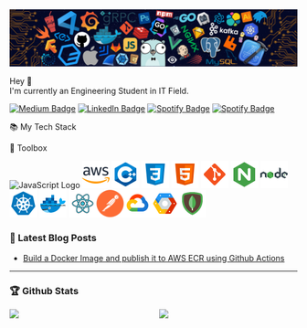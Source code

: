 <img src="./assets/media/header_.png">

<p>Hey 👋<br>
I'm currently an Engineering Student in IT Field. </p>



<p> 
<!-- Medium Badge -->
<a href="https://medium.com/@serbis"><img src="https://img.shields.io/badge/-@WINOFFRG-0A0A0A?style=flat-square&amp;labelColor=0A0A0A&amp;logo=Medium&amp;link=https://winoffrg.medium.com/" alt="Medium Badge"></a>
<!-- Linkedin Badge -->
<a href="https://www.linkedin.com/in/serbis/"><img src="https://img.shields.io/badge/-@WINOFFRG-0077B5?style=flat-square&amp;labelColor=0077B5&amp;logo=LinkedIn&amp;link=https://www.linkedin.com/in/WINOFFRG/" alt="LinkedIn Badge"></a>
</a> <a href="https://open.spotify.com/user/1235099575"><img src="https://img.shields.io/badge/-@Rohan%20Gupta-1ED760?style=flat-square&amp;labelColor=fff&amp;logo=Spotify&amp;link=https://open.spotify.com/user/1235099575" alt="Spotify Badge"></a>
<a href="https://open.spotify.com/user/1235099575"><img src="https://img.shields.io/badge/-@Rohan%20Gupta-1ED760?style=flat-square&amp;labelColor=fff&amp;logo=Gmail&amp;link=https://open.spotify.com/user/1235099575" alt="Spotify Badge"></a>
</p>

📚 My Tech Stack



🧰 Toolbox  

<img src="https://cdn.worldvectorlogo.com/logos/javascript.svg" alt="JavaScript Logo" width="48" height="48"/>
<img src="./assets/amazon-web-services.svg" alt="JavaScript Logo" width="48" height="48"/>
<img src="./assets/c++.svg" alt="JavaScript Logo" width="48" height="48"/>
<img src="./assets/css3.svg" alt="JavaScript Logo" width="48" height="48"/>
<img src="./assets/html-5.svg" alt="JavaScript Logo" width="48" height="48"/>
<img src="./assets/git.svg" alt="JavaScript Logo" width="48" height="48"/>
<img src="./assets/nginx.svg" alt="JavaScript Logo" width="48" height="48"/>
<img src="./assets/nodejs.svg" alt="JavaScript Logo" width="48" height="48"/>
<img src="./assets/kubernetes.svg" alt="JavaScript Logo" width="48" height="48"/>
<img src="./assets/docker.svg" alt="JavaScript Logo" width="48" height="48"/>
<img src="./assets/react.svg" alt="JavaScript Logo" width="48" height="48"/><img src="./assets/postman.png" alt="JavaScript Logo" width="48" height="48"/><img src="./assets/google-cloud.svg" alt="JavaScript Logo" width="48" height="48"/><img src="./assets/google-cloud-platform.svg" alt="JavaScript Logo" width="48" height="48"/><img src="./assets/mongodb.svg" alt="JavaScript Logo" width="48" height="48"/>

### 📝 Latest Blog Posts

<!-- BLOG-POST-LIST:START -->
- [Build a Docker Image and publish it to AWS ECR using Github Actions](https://winoffrg.medium.com/build-a-docker-image-and-publish-it-to-aws-ecr-using-github-actions-f20accd774c3)
<!-- BLOG-POST-LIST:END -->

-----

### 🏆 Github Stats

<img  src="https://github-readme-stats.vercel.app/api?username=WINOFFRG&show_assets=true&hide_border=true&theme=dark" width="48%" align="right" >
<img  src="https://github-readme-streak-stats.herokuapp.com/?user=WINOFFRG&theme=dark" width="48%" >

